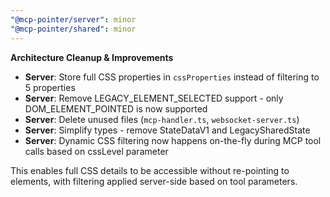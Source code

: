 ```yaml
---
"@mcp-pointer/server": minor
"@mcp-pointer/shared": minor
---
```


**Architecture Cleanup & Improvements**

- **Server**: Store full CSS properties in `cssProperties` instead of filtering to 5 properties
- **Server**: Remove LEGACY_ELEMENT_SELECTED support - only DOM_ELEMENT_POINTED is now supported
- **Server**: Delete unused files (`mcp-handler.ts`, `websocket-server.ts`)
- **Server**: Simplify types - remove StateDataV1 and LegacySharedState
- **Server**: Dynamic CSS filtering now happens on-the-fly during MCP tool calls based on cssLevel parameter

This enables full CSS details to be accessible without re-pointing to elements, with filtering applied server-side based on tool parameters.
